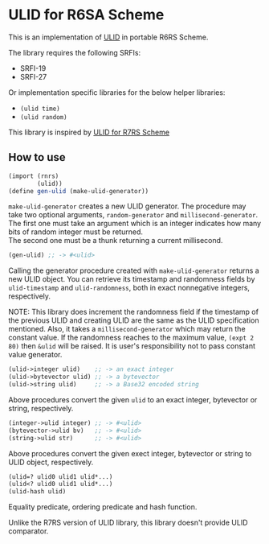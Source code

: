 ULID for R6SA Scheme
====================

This is an implementation of [ULID](https://github.com/ulid/spec) in
portable R6RS Scheme.

The library requires the following SRFIs:

- SRFI-19
- SRFI-27

Or implementation specific libraries for the below helper libraries:

- `(ulid time)`
- `(ulid random)`

This library is inspired by [ULID for R7RS Scheme](https://github.com/shirok/scheme-ulid)

How to use
----------

```scheme
(import (rnrs)
        (ulid))
(define gen-ulid (make-ulid-generator))
```

`make-ulid-generator` creates a new ULID generator. The procedure may take two
optional arguments, `random-generator` and `millisecond-generator`.  
The first one must take an argument which is an integer indicates how many bits
of random integer must be returned.  
The second one must be a thunk returning a current millisecond.

```scheme
(gen-ulid) ;; -> #<ulid>
```

Calling the generator procedure created with `make-ulid-generator` returns
a new ULID object. You can retrieve its timestamp and randomness fields by
`ulid-timestamp` and `ulid-randomness`, both in exact nonnegative integers,
respectively.

NOTE: This library does increment the randomness field if the timestamp
of the previous ULID and creating ULID are the same as the ULID specification
mentioned. Also, it takes a `millisecond-generator` which may return the
constant value. If the randomness reaches to the maximum value, `(expt 2 80)`
then `&ulid` will be raised. It is user's responsibility not to pass constant
value generator.

```scheme
(ulid->integer ulid)    ;; -> an exact integer
(ulid->bytevector ulid) ;; -> a bytevector
(ulid->string ulid)     ;; -> a Base32 encoded string
```
Above procedures convert the given `ulid` to an exact integer, bytevector
or string, respectively.

```scheme
(integer->ulid integer) ;; -> #<ulid>
(bytevector->ulid bv)   ;; -> #<ulid>
(string->ulid str)      ;; -> #<ulid>
```
Above procedures convert the given exect integer, bytevector or string to
ULID object, respectively.

```scheme
(ulid=? ulid0 ulid1 ulid*...)
(ulid<? ulid0 ulid1 ulid*...)
(ulid-hash ulid)
```
Equality predicate, ordering predicate and hash function.

Unlike the R7RS version of ULID library, this library doesn't provide
ULID comparator.

